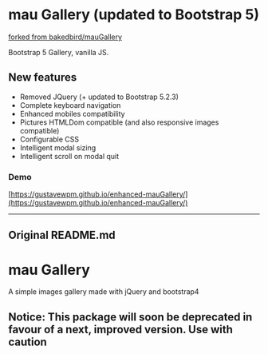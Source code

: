 # mau Gallery (updated to Bootstrap 5)

[forked from bakedbird/mauGallery](https://github.com/bakedbird/mauGallery)

Bootstrap 5 Gallery, vanilla JS.

## New features

- Removed JQuery (+ updated to Bootstrap 5.2.3)
- Complete keyboard navigation
- Enhanced mobiles compatibility
- Pictures HTMLDom compatible (and also responsive images compatible)
- Configurable CSS
- Intelligent modal sizing
- Intelligent scroll on modal quit

### Demo

[https://gustavewpm.github.io/enhanced-mauGallery/](https://gustavewpm.github.io/enhanced-mauGallery/)

---

## Original README.md

# mau Gallery

A simple images gallery made with jQuery and bootstrap4

## Notice: This package will soon be deprecated in favour of a next, improved version. Use with caution
